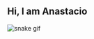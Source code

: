 
## Hi, I am Anastacio


 ![snake gif](https://github.com/anastar99/anastar99/blob/output/github-contribution-grid-snake.svg)
